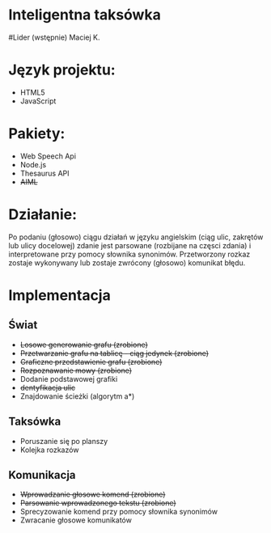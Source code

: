 Inteligentna taksówka
===========
#Lider (wstępnie)
Maciej K.

# Język projektu:
- HTML5
- JavaScript

# Pakiety:
- Web Speech Api
- Node.js
- Thesaurus API
- ~~AIML~~

# Działanie:
Po podaniu (głosowo) ciągu działań w języku angielskim (ciąg ulic, zakrętów lub ulicy docelowej) zdanie jest parsowane
(rozbijane na częsci zdania) i interpretowane przy pomocy słownika synonimów.
Przetworzony rozkaz zostaje wykonywany lub zostaje zwrócony (głosowo) komunikat błędu.  



# Implementacja

## Świat
- ~~Losowe generowanie grafu (zrobione)~~
- ~~Przetwarzanie grafu na tablicę - ciąg jedynek (zrobione)~~
- ~~Graficzne przedstawienie grafu (zrobione)~~
- ~~Rozpoznawanie mowy (zrobione)~~
- Dodanie podstawowej grafiki
- ~~dentyfikacja ulic~~
- Znajdowanie ścieżki (algorytm a*)


## Taksówka
- Poruszanie się po planszy
- Kolejka rozkazów


## Komunikacja
- ~~Wprowadzanie głosowe komend (zrobione)~~
- ~~Parsowanie wprowadzonego tekstu (zrobione)~~
- Sprecyzowanie komend przy pomocy słownika synonimów
- Zwracanie głosowe komunikatów


